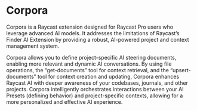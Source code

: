 # Corpora

Corpora is a Raycast extension designed for Raycast Pro users who leverage advanced AI models. It addresses the limitations of Raycast’s Finder AI Extension by providing a robust, AI-powered project and context management system.

Corpora allows you to define project-specific AI steering documents, enabling more relevant and dynamic AI conversations. By using file operations, the “get-documents” tool for context retrieval, and the “upsert-documents” tool for context creation and updating, Corpora enhances Raycast AI with deeper awareness of your codebases, journals, and other projects. Corpora intelligently orchestrates interactions between your AI Presets (defining behavior) and project-specific contexts, allowing for a more personalized and effective AI experience.
